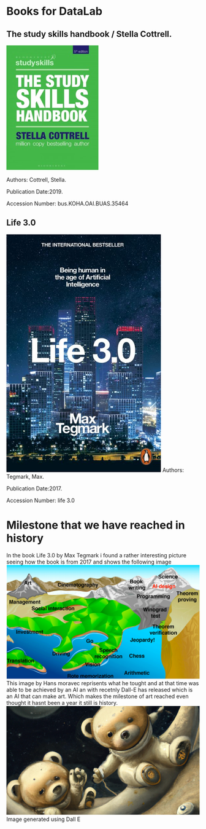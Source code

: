 # Books for DataLab
## The study skills handbook / Stella Cottrell.
<img title="Image generated using Dall E" alt="Image generated using Dall E" src="b1.jpeg">

Authors:
Cottrell, Stella.

Publication Date:2019.

Accession Number:
    bus.KOHA.OAI.BUAS.35464
## Life 3.0
<img src="b2.jpeg" width="80%">
Authors:
Tegmark, Max.

Publication Date:2017.

Accession Number:
<a hreff="https://books.google.nl/books/about/Life_3_0.html?id=3_otDwAAQBAJ&redir_esc=y"> life 3.0</a>

# Milestone that we have reached in history
In the book Life 3.0 by Max Tegmark i found a rather interesting picture seeing how the book is from 2017
and shows the following image
<img title="hans moravec landscape of human competence " alt="hans moravec landscape of human competence" src="hansm.png">
This image by Hans moravec reprisents what he tought and at that time was able to be achieved by an AI an with recetnly Dall-E has released which is an AI that can make art. Which makes the milestone of art reached even thought it hasnt been a year it still is history.
<img title="Image generated using Dall E" alt="Image generated using Dall E" src="dalle.png">
Image generated using Dall E